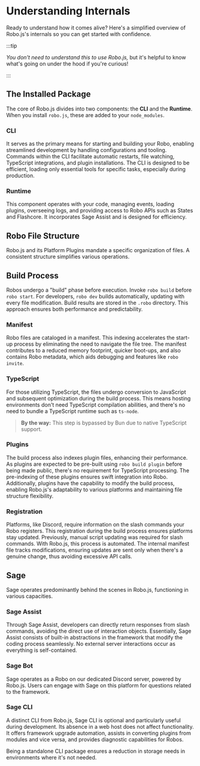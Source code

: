 # Understanding Internals

Ready to understand how it comes alive? Here's a simplified overview of Robo.js's internals so you can get started with confidence.

:::tip

_You don't need to understand this to use Robo.js,_ but it's helpful to know what's going on under the hood if you're curious!

:::

## The Installed Package

The core of Robo.js divides into two components: the **CLI** and the **Runtime**. When you install `robo.js`, these are added to your `node_modules`.

### CLI

It serves as the primary means for starting and building your Robo, enabling streamlined development by handling configurations and tooling. Commands within the CLI facilitate automatic restarts, file watching, TypeScript integrations, and plugin installations. The CLI is designed to be efficient, loading only essential tools for specific tasks, especially during production.

### Runtime

This component operates with your code, managing events, loading plugins, overseeing logs, and providing access to Robo APIs such as States and Flashcore. It incorporates Sage Assist and is designed for efficiency.

## Robo File Structure

Robo.js and its Platform Plugins mandate a specific organization of files. A consistent structure simplifies various operations.

## Build Process

Robos undergo a "build" phase before execution. Invoke `robo build` before `robo start`. For developers, `robo dev` builds automatically, updating with every file modification. Build results are stored in the `.robo` directory. This approach ensures both performance and predictability.

### Manifest

Robo files are cataloged in a manifest. This indexing accelerates the start-up process by eliminating the need to navigate the file tree. The manifest contributes to a reduced memory footprint, quicker boot-ups, and also contains Robo metadata, which aids debugging and features like `robo invite`.

### TypeScript

For those utilizing TypeScript, the files undergo conversion to JavaScript and subsequent optimization during the build process. This means hosting environments don't need TypeScript compilation abilities, and there's no need to bundle a TypeScript runtime such as `ts-node`.

> **By the way:** This step is bypassed by Bun due to native TypeScript support.

### Plugins

The build process also indexes plugin files, enhancing their performance. As plugins are expected to be pre-built using `robo build plugin` before being made public, there's no requirement for TypeScript processing. The pre-indexing of these plugins ensures swift integration into Robo. Additionally, plugins have the capability to modify the build process, enabling Robo.js's adaptability to various platforms and maintaining file structure flexibility.

### Registration

Platforms, like Discord, require information on the slash commands your Robo registers. This registration during the build process ensures platforms stay updated. Previously, manual script updating was required for slash commands. With Robo.js, this process is automated. The internal manifest file tracks modifications, ensuring updates are sent only when there's a genuine change, thus avoiding excessive API calls.

## Sage

Sage operates predominantly behind the scenes in Robo.js, functioning in various capacities.

### Sage Assist

Through Sage Assist, developers can directly return responses from slash commands, avoiding the direct use of interaction objects. Essentially, Sage Assist consists of built-in abstractions in the framework that modify the coding process seamlessly. No external server interactions occur as everything is self-contained.

### Sage Bot

Sage operates as a Robo on our dedicated Discord server, powered by Robo.js. Users can engage with Sage on this platform for questions related to the framework.

### Sage CLI

A distinct CLI from Robo.js, Sage CLI is optional and particularly useful during development. Its absence in a web host does not affect functionality. It offers framework upgrade automation, assists in converting plugins from modules and vice versa, and provides diagnostic capabilities for Robos.

Being a standalone CLI package ensures a reduction in storage needs in environments where it's not needed.
